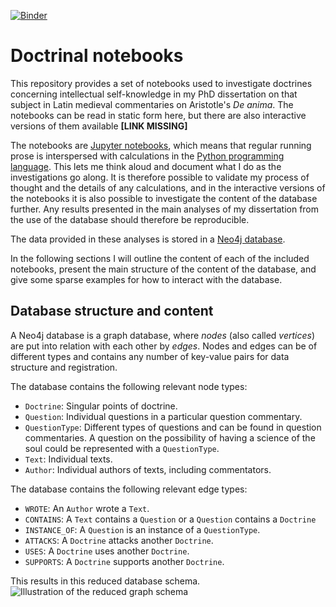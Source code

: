 [![Binder](https://mybinder.org/badge.svg)](https://mybinder.org/v2/gh/stenskjaer/notebooks/master)

# Doctrinal notebooks

This repository provides a set of notebooks used to investigate doctrines
concerning intellectual self-knowledge in my PhD dissertation on that subject in
Latin medieval commentaries on Aristotle's *De anima*. 
The notebooks can be read in static form here, but there are also interactive
versions of them available **[LINK MISSING]**

The notebooks are [Jupyter notebooks](https://jupyter.org/), which means that
regular running prose is interspersed with calculations in the [Python
programming language](https://python.org). This lets me think aloud and document
what I do as the investigations go along. It is therefore possible to validate
my process of thought and the details of any calculations, and in the
interactive versions of the notebooks it is also possible to investigate the
content of the database further. Any results presented in the main analyses of
my dissertation from the use of the database should therefore be reproducible.

The data provided in these analyses is stored in a [Neo4j
database](https://neo4j.com/).

In the following sections I will outline the content of each of the included
notebooks, present the main structure of the content of the database, and give
some sparse examples for how to interact with the database. 

## Database structure and content

A Neo4j database is a graph database, where *nodes* (also called *vertices*) are
put into relation with each other by *edges*. Nodes and edges can be of
different types and contains any number of key-value pairs for data structure
and registration.

The database contains the following relevant node types:

- `Doctrine`: Singular points of doctrine.
- `Question`: Individual questions in a particular question commentary.
- `QuestionType`: Different types of questions and can be found in question
  commentaries. A question on the possibility of having a science of the soul
  could be represented with a `QuestionType`.
- `Text`: Individual texts.
- `Author`: Individual authors of texts, including commentators.

The database contains the following relevant edge types:

- `WROTE`: An `Author` wrote a `Text`.
- `CONTAINS`: A `Text` contains a `Question` or a `Question` contains a
  `Doctrine`
- `INSTANCE_OF`: A `Question` is an instance of a `QuestionType`.
- `ATTACKS`: A `Doctrine` attacks another `Doctrine`.
- `USES`: A `Doctrine` uses another `Doctrine`.
- `SUPPORTS`: A `Doctrine` supports another `Doctrine`.

This results in this reduced database schema.
![Illustration of the reduced graph schema](/graphics/graph-schema.png "Graph
schema illustration")

